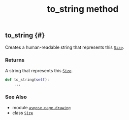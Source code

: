 ﻿---
title: to_string method
second_title: Aspose.Page for Python via .NET API References
description: 
type: docs
weight: 50
url: /python-net/aspose.page.drawing/size/to_string/
is_root: false
---

## to_string {#}

Creates a human-readable string that represents this [`Size`](/page/python-net/aspose.page.drawing/size).


### Returns 


A string that represents this [`Size`](/page/python-net/aspose.page.drawing/size).


```python
def to_string(self):
    ...
```





### See Also
* module [`aspose.page.drawing`](../../)
* class [`Size`](/page/python-net/aspose.page.drawing/size)
